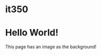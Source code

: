 # it350
<!DOCTYPE html>
<html>
<head>
<style>
body {
    background-image: url("paper.gif");
}
</style>
</head>
<body>

<h1>Hello World!</h1>

<p>This page has an image as the background!</p>

</body>
</html>
